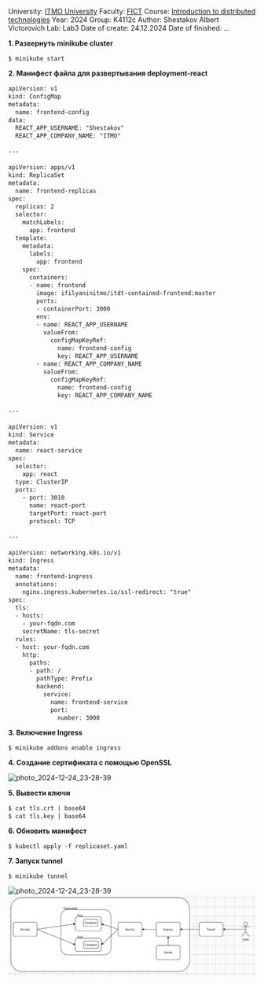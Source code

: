 University: [ITMO University](https://itmo.ru/ru/)
Faculty: [FICT](https://fict.itmo.ru)
Course: [Introduction to distributed technologies](https://github.com/itmo-ict-faculty/introduction-to-distributed-technologies)
Year: 2024
Group: K4112c
Author: Shestakov Albert Victorovich
Lab: Lab3
Date of create: 24.12.2024
Date of finished: ...

**1. Развернуть minikube cluster**
```
$ minikube start
```
**2. Манифест файла для развертывания deployment-react**

```
apiVersion: v1
kind: ConfigMap
metadata:
  name: frontend-config
data:
  REACT_APP_USERNAME: "Shestakov"
  REACT_APP_COMPANY_NAME: "ITMO"

---

apiVersion: apps/v1
kind: ReplicaSet
metadata:
  name: frontend-replicas
spec:
  replicas: 2
  selector:
    matchLabels:
      app: frontend
  template:
    metadata:
      labels:
        app: frontend
    spec:
      containers:
      - name: frontend
        image: ifilyaninitmo/itdt-contained-frontend:master
        ports:
        - containerPort: 3000
        env:
        - name: REACT_APP_USERNAME
          valueFrom:
            configMapKeyRef:
              name: frontend-config
              key: REACT_APP_USERNAME
        - name: REACT_APP_COMPANY_NAME
          valueFrom:
            configMapKeyRef:
              name: frontend-config
              key: REACT_APP_COMPANY_NAME

---

apiVersion: v1
kind: Service
metadata:
  name: react-service
spec:
  selector:
    app: react
  type: ClusterIP
  ports:
    - port: 3010
      name: react-port
      targetPort: react-port
      protocol: TCP

---

apiVersion: networking.k8s.io/v1
kind: Ingress
metadata:
  name: frontend-ingress
  annotations:
    nginx.ingress.kubernetes.io/ssl-redirect: "true"
spec:
  tls:
  - hosts:
    - your-fqdn.com
    secretName: tls-secret
  rules:
  - host: your-fqdn.com
    http:
      paths:
      - path: /
        pathType: Prefix
        backend:
          service:
            name: frontend-service
            port:
              number: 3000
```
**3. Включение Ingress**
```
$ minikube addons enable ingress
```
**4. Создание сертификата с помощью OpenSSL**

![photo_2024-12-24_23-28-39](https://github.com/AlexsanrdLover/2024-introduction_to_distributed_technologies-k4112c-shestakov_a_v/blob/main/lab3/Лаб3_ход_работы/image.jpg)

**5. Вывести ключи**
```
$ cat tls.crt | base64
$ cat tls.key | base64
```
**6. Обновить манифест**
```
$ kubectl apply -f replicaset.yaml
```
**7. Запуск tunnel**
```
$ minikube tunnel
```
![photo_2024-12-24_23-28-39](https://github.com/AlexsanrdLover/2024-introduction_to_distributed_technologies-k4112c-shestakov_a_v/blob/main/lab3/Лаб3_ход_работы/image%202.jpg)
![photo_2024-12-24_23-28-39](https://github.com/AlexsanrdLover/2024-introduction_to_distributed_technologies-k4112c-shestakov_a_v/blob/main/lab3/Лаб3_ход_работы/image%203.jpg)
